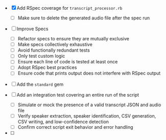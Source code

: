 - [x] Add RSpec coverage for `transcript_processor.rb`
  - [ ] Make sure to delete the generated audio file after the spec run

- [ ] Improve Specs
  - [ ] Refactor specs to ensure they are mutually exclusive
  - [ ] Make specs collectively exhaustive
  - [ ] Avoid functionally redundant tests
  - [ ] Only test custom logic
  - [ ] Ensure each line of code is tested at least once
  - [ ] Adopt RSpec best practices
  - [ ] Ensure code that prints output does not interfere with RSpec output

- [ ] Add the `standard` gem

- [ ] Add an integration test covering an entire run of the script
  - [ ] Simulate or mock the presence of a valid transcript JSON and audio file
  - [ ] Verify speaker extraction, speaker identification, CSV generation, CSV writing, and low-confidence detection
  - [ ] Confirm correct script exit behavior and error handling

- [ ] 
